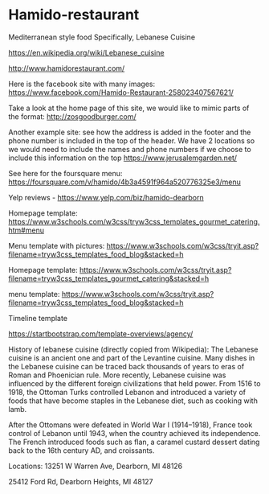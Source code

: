 # Hamido-restaurant

Mediterranean style food
Specifically, Lebanese Cuisine

https://en.wikipedia.org/wiki/Lebanese_cuisine


http://www.hamidorestaurant.com/


Here is the facebook site with many images:
https://www.facebook.com/Hamido-Restaurant-258023407567621/


Take a look at the home page of this site, we would like to mimic parts of the format:
http://zosgoodburger.com/

Another example site: see how the address is added in the footer and the phone number is included in the top of the header.
We have 2 locations so we would need to include the names and phone numbers if we choose to include this information on the top
https://www.jerusalemgarden.net/


See here for the foursquare menu:
https://foursquare.com/v/hamido/4b3a4591f964a520776325e3/menu


Yelp reviews - 
https://www.yelp.com/biz/hamido-dearborn

Homepage template:
https://www.w3schools.com/w3css/tryw3css_templates_gourmet_catering.htm#menu

Menu template with pictures:
https://www.w3schools.com/w3css/tryit.asp?filename=tryw3css_templates_food_blog&stacked=h

Homepage template:
https://www.w3schools.com/w3css/tryit.asp?filename=tryw3css_templates_gourmet_catering&stacked=h

menu template:
https://www.w3schools.com/w3css/tryit.asp?filename=tryw3css_templates_food_blog&stacked=h



Timeline template

https://startbootstrap.com/template-overviews/agency/


History of lebanese cuisine (directly copied from Wikipedia):
The Lebanese cuisine is an ancient one and part of the Levantine cuisine. Many dishes in the Lebanese cuisine can be traced back thousands of years to eras of Roman and Phoenician rule. More recently, Lebanese cuisine was influenced by the different foreign civilizations that held power. From 1516 to 1918, the Ottoman Turks controlled Lebanon and introduced a variety of foods that have become staples in the Lebanese diet, such as cooking with lamb.

After the Ottomans were defeated in World War I (1914–1918), France took control of Lebanon until 1943, when the country achieved its independence. The French introduced foods such as flan, a caramel custard dessert dating back to the 16th century AD, and croissants.


Locations:
13251 W Warren Ave, Dearborn, MI 48126

25412 Ford Rd, Dearborn Heights, MI 48127
